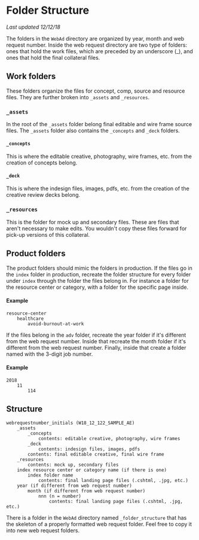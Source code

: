 # Folder Structure #
_Last updated 12/12/18_

The folders in the `WebAd` directory are organized by year, month and web request number. Inside the web request directory are two type of folders: ones that hold the work files, which are preceded by an underscore (\_), and ones that hold the final collateral files.

## Work folders ##
These folders organize the files for concept, comp, source and resource files. They are further broken into `_assets` and `_resources`.

### `_assets` ###
In the root of the `_assets` folder belong final editable and wire frame source files. The `_assets` folder also contains the `_concepts` and `_deck` folders.

#### `_concepts` ####
This is where the editable creative, photography, wire frames, etc. from the creation of concepts belong.

#### `_deck` ####
This is where the indesign files, images, pdfs, etc. from the creation of the creative review decks belong.

### `_resources` ###
This is the folder for mock up and secondary files. These are files that aren't necessary to make edits. You wouldn't copy these files forward for pick-up versions of this collateral.

## Product folders ##
The product folders should mimic the folders in production. If the files go in the `index` folder in production, recreate the folder structure for every folder under `index` through the folder the files belong in. For instance a folder for the resource center or category, with a folder for the specific page inside.

#### Example
```
resource-center
	healthcare
		avoid-burnout-at-work
```

If the files belong in the `adv` folder, recreate the year folder if it's different from the web request number. Inside that recreate the month folder if it's different from the web request number. Finally, inside that create a folder named with the 3-digit job number.

#### Example
```
2018
	11
		114
```

## Structure
```
webrequestnumber_initials (W18_12_122_SAMPLE_AE)
	_assets
		_concepts
			contents: editable creative, photography, wire frames
		_deck
			contents: indesign files, images, pdfs
		contents: final editable creative, final wire frame
	_resources
		contents: mock up, secondary files
	index resource center or category name (if there is one)
		index folder name
			contents: final landing page files (.cshtml, .jpg, etc.)
	year (if different from web request number)
		month (if different from web request number)
			nnn (n = number)
				contents: final landing page files (.cshtml, .jpg, etc.)
```

There is a folder in the `WebAd` directory named `_folder_structure` that has the skeleton of a properly formatted web request folder. Feel free to copy it into new web request folders.